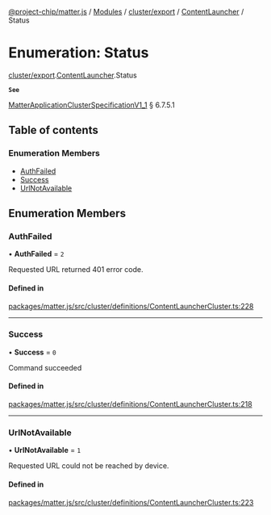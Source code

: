 [@project-chip/matter.js](../README.md) / [Modules](../modules.md) / [cluster/export](../modules/cluster_export.md) / [ContentLauncher](../modules/cluster_export.ContentLauncher.md) / Status

# Enumeration: Status

[cluster/export](../modules/cluster_export.md).[ContentLauncher](../modules/cluster_export.ContentLauncher.md).Status

**`See`**

[MatterApplicationClusterSpecificationV1_1](../interfaces/spec_export.MatterApplicationClusterSpecificationV1_1.md) § 6.7.5.1

## Table of contents

### Enumeration Members

- [AuthFailed](cluster_export.ContentLauncher.Status.md#authfailed)
- [Success](cluster_export.ContentLauncher.Status.md#success)
- [UrlNotAvailable](cluster_export.ContentLauncher.Status.md#urlnotavailable)

## Enumeration Members

### AuthFailed

• **AuthFailed** = ``2``

Requested URL returned 401 error code.

#### Defined in

[packages/matter.js/src/cluster/definitions/ContentLauncherCluster.ts:228](https://github.com/project-chip/matter.js/blob/e87b236f/packages/matter.js/src/cluster/definitions/ContentLauncherCluster.ts#L228)

___

### Success

• **Success** = ``0``

Command succeeded

#### Defined in

[packages/matter.js/src/cluster/definitions/ContentLauncherCluster.ts:218](https://github.com/project-chip/matter.js/blob/e87b236f/packages/matter.js/src/cluster/definitions/ContentLauncherCluster.ts#L218)

___

### UrlNotAvailable

• **UrlNotAvailable** = ``1``

Requested URL could not be reached by device.

#### Defined in

[packages/matter.js/src/cluster/definitions/ContentLauncherCluster.ts:223](https://github.com/project-chip/matter.js/blob/e87b236f/packages/matter.js/src/cluster/definitions/ContentLauncherCluster.ts#L223)
